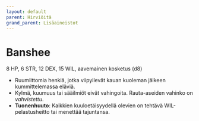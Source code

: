 ```yaml
---
layout: default
parent: Hirviöitä
grand_parent: Lisäaineistot
---
```


# Banshee

8 HP, 6 STR, 12 DEX, 15 WIL, aavemainen kosketus (d8)

- Ruumiittomia henkiä, jotka viipyilevät kauan kuoleman jälkeen kummittelemassa eläviä.
- Kylmä, kuumuus tai sääilmiöt eivät vahingoita. Rauta-aseiden vahinko on _vahvistettu_.
- **Tuonenhuuto**: Kaikkien kuuloetäisyydellä olevien on tehtävä WIL-pelastusheitto tai menettää tajuntansa.
